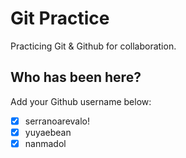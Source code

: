 # Git Practice

Practicing Git &amp; Github for collaboration.

## Who has been here?

Add your Github username below:

- [x] serranoarevalo!
- [x] yuyaebean
- [x] nanmadol
